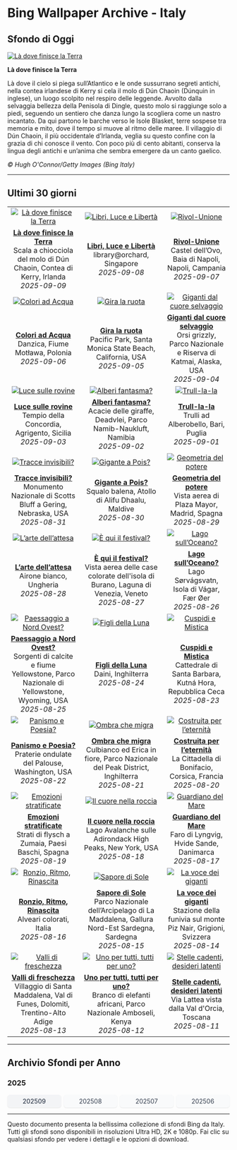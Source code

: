 # Bing Wallpaper Archive - Italy

## Sfondo di Oggi

[![Là dove finisce la Terra](https://www.bing.com/th?id=OHR.DunquinIreland_IT-IT9116681695_UHD.jpg&pid=hp&w=2560)](https://bing.codexun.com/it/detail/20250909)

**Là dove finisce la Terra**

Là dove il cielo si piega sull’Atlantico e le onde sussurrano segreti antichi, nella contea irlandese di Kerry si cela il molo di Dún Chaoin (Dúnquin in inglese), un luogo scolpito nel respiro delle leggende. Avvolto dalla selvaggia bellezza della Penisola di Dingle, questo molo si raggiunge solo a piedi, seguendo un sentiero che danza lungo la scogliera come un nastro incantato. Da qui partono le barche verso le Isole Blasket, terre sospese tra memoria e mito, dove il tempo si muove al ritmo delle maree. Il villaggio di Dún Chaoin, il più occidentale d’Irlanda, veglia su questo confine con la grazia di chi conosce il vento. Con poco più di cento abitanti, conserva la lingua degli antichi e un’anima che sembra emergere da un canto gaelico.

*© Hugh O'Connor/Getty Images (Bing Italy)*

---

## Ultimi 30 giorni

| | | |
|:---:|:---:|:---:|
| [![Là dove finisce la Terra](https://www.bing.com/th?id=OHR.DunquinIreland_IT-IT9116681695_UHD.jpg&pid=hp&w=2560)](https://bing.codexun.com/it/detail/20250909) | [![Libri, Luce e Libertà](https://www.bing.com/th?id=OHR.OrchardLibrary_IT-IT9071511638_UHD.jpg&pid=hp&w=2560)](https://bing.codexun.com/it/detail/20250908) | [![Rivol-Unione](https://www.bing.com/th?id=OHR.GaribaldiNapoli_IT-IT9017622092_UHD.jpg&pid=hp&w=2560)](https://bing.codexun.com/it/detail/20250907) | 
| **[Là dove finisce la Terra](https://bing.codexun.com/it/detail/20250909)**<br>Scala a chiocciola del molo di Dún Chaoin, Contea di Kerry, Irlanda<br>*2025-09-09* | **[Libri, Luce e Libertà](https://bing.codexun.com/it/detail/20250908)**<br>library@orchard, Singapore<br>*2025-09-08* | **[Rivol-Unione](https://bing.codexun.com/it/detail/20250907)**<br>Castel dell’Ovo, Baia di Napoli, Napoli, Campania<br>*2025-09-07* | 
| [![Colori ad Acqua](https://www.bing.com/th?id=OHR.BlueGdansk_IT-IT8980051630_UHD.jpg&pid=hp&w=2560)](https://bing.codexun.com/it/detail/20250906) | [![Gira la ruota](https://www.bing.com/th?id=OHR.SunsetPier_IT-IT8926979057_UHD.jpg&pid=hp&w=2560)](https://bing.codexun.com/it/detail/20250905) | [![Giganti dal cuore selvaggio](https://www.bing.com/th?id=OHR.WrestlingBears_IT-IT9855887848_UHD.jpg&pid=hp&w=2560)](https://bing.codexun.com/it/detail/20250904) | 
| **[Colori ad Acqua](https://bing.codexun.com/it/detail/20250906)**<br>Danzica, Fiume Motława, Polonia<br>*2025-09-06* | **[Gira la ruota](https://bing.codexun.com/it/detail/20250905)**<br>Pacific Park, Santa Monica State Beach, California, USA<br>*2025-09-05* | **[Giganti dal cuore selvaggio](https://bing.codexun.com/it/detail/20250904)**<br>Orsi grizzly, Parco Nazionale e Riserva di Katmai, Alaska, USA<br>*2025-09-04* | 
| [![Luce sulle rovine](https://www.bing.com/th?id=OHR.AgrigentoSicilia_IT-IT0162455126_UHD.jpg&pid=hp&w=2560)](https://bing.codexun.com/it/detail/20250903) | [![Alberi fantasma?](https://www.bing.com/th?id=OHR.DeadvleiTrees_IT-IT9675346789_UHD.jpg&pid=hp&w=2560)](https://bing.codexun.com/it/detail/20250902) | [![Trull-la-la](https://www.bing.com/th?id=OHR.TrulliHouses_IT-IT0120917493_UHD.jpg&pid=hp&w=2560)](https://bing.codexun.com/it/detail/20250901) | 
| **[Luce sulle rovine](https://bing.codexun.com/it/detail/20250903)**<br>Tempio della Concordia, Agrigento, Sicilia<br>*2025-09-03* | **[Alberi fantasma?](https://bing.codexun.com/it/detail/20250902)**<br>Acacie delle giraffe, Deadvlei, Parco Namib-Naukluft, Namibia<br>*2025-09-02* | **[Trull-la-la](https://bing.codexun.com/it/detail/20250901)**<br>Trulli ad Alberobello, Bari, Puglia<br>*2025-09-01* | 
| [![Tracce invisibili?](https://www.bing.com/th?id=OHR.ScottsBluff_IT-IT0073144913_UHD.jpg&pid=hp&w=2560)](https://bing.codexun.com/it/detail/20250831) | [![Gigante a Pois?](https://www.bing.com/th?id=OHR.MaldivesWhaleShark_IT-IT0005084391_UHD.jpg&pid=hp&w=2560)](https://bing.codexun.com/it/detail/20250830) | [![Geometria del potere](https://www.bing.com/th?id=OHR.PlazaMayor_IT-IT9894137686_UHD.jpg&pid=hp&w=2560)](https://bing.codexun.com/it/detail/20250829) | 
| **[Tracce invisibili?](https://bing.codexun.com/it/detail/20250831)**<br>Monumento Nazionale di Scotts Bluff a Gering, Nebraska, USA<br>*2025-08-31* | **[Gigante a Pois?](https://bing.codexun.com/it/detail/20250830)**<br>Squalo balena, Atollo di Alifu Dhaalu, Maldive<br>*2025-08-30* | **[Geometria del potere](https://bing.codexun.com/it/detail/20250829)**<br>Vista aerea di Plaza Mayor, Madrid, Spagna<br>*2025-08-29* | 
| [![L’arte dell’attesa](https://www.bing.com/th?id=OHR.WhiteEgret_IT-IT9836668114_UHD.jpg&pid=hp&w=2560)](https://bing.codexun.com/it/detail/20250828) | [![È qui il festival?](https://www.bing.com/th?id=OHR.FestivalVenezia_IT-IT9738242817_UHD.jpg&pid=hp&w=2560)](https://bing.codexun.com/it/detail/20250827) | [![Lago sull’Oceano?](https://www.bing.com/th?id=OHR.FaroeLake_IT-IT9674052822_UHD.jpg&pid=hp&w=2560)](https://bing.codexun.com/it/detail/20250826) | 
| **[L’arte dell’attesa](https://bing.codexun.com/it/detail/20250828)**<br>Airone bianco, Ungheria<br>*2025-08-28* | **[È qui il festival?](https://bing.codexun.com/it/detail/20250827)**<br>Vista aerea delle case colorate dell'isola di Burano, Laguna di Venezia, Veneto<br>*2025-08-27* | **[Lago sull’Oceano?](https://bing.codexun.com/it/detail/20250826)**<br>Lago Sørvágsvatn, Isola di Vágar, Fær Øer<br>*2025-08-26* | 
| [![Paessaggio a Nord Ovest?](https://www.bing.com/th?id=OHR.YellowstoneRiver_IT-IT7237441471_UHD.jpg&pid=hp&w=2560)](https://bing.codexun.com/it/detail/20250825) | [![Figli della Luna](https://www.bing.com/th?id=OHR.CervusDama_IT-IT0307979007_UHD.jpg&pid=hp&w=2560)](https://bing.codexun.com/it/detail/20250824) | [![Cuspidi e Mistica](https://www.bing.com/th?id=OHR.SaintBarbaras_IT-IT0267106236_UHD.jpg&pid=hp&w=2560)](https://bing.codexun.com/it/detail/20250823) | 
| **[Paessaggio a Nord Ovest?](https://bing.codexun.com/it/detail/20250825)**<br>Sorgenti di calcite e fiume Yellowstone, Parco Nazionale di Yellowstone, Wyoming, USA<br>*2025-08-25* | **[Figli della Luna](https://bing.codexun.com/it/detail/20250824)**<br>Daini, Inghilterra<br>*2025-08-24* | **[Cuspidi e Mistica](https://bing.codexun.com/it/detail/20250823)**<br>Cattedrale di Santa Barbara, Kutná Hora, Repubblica Ceca<br>*2025-08-23* | 
| [![Panismo e Poesia?](https://www.bing.com/th?id=OHR.PalouseWA_IT-IT0107533820_UHD.jpg&pid=hp&w=2560)](https://bing.codexun.com/it/detail/20250822) | [![Ombra che migra](https://www.bing.com/th?id=OHR.WheatearBird_IT-IT3442241392_UHD.jpg&pid=hp&w=2560)](https://bing.codexun.com/it/detail/20250821) | [![Costruita per l’eternità](https://www.bing.com/th?id=OHR.CitadelBonifacio_IT-IT3373229957_UHD.jpg&pid=hp&w=2560)](https://bing.codexun.com/it/detail/20250820) | 
| **[Panismo e Poesia?](https://bing.codexun.com/it/detail/20250822)**<br>Praterie ondulate del Palouse, Washington, USA<br>*2025-08-22* | **[Ombra che migra](https://bing.codexun.com/it/detail/20250821)**<br>Culbianco ed Erica in fiore, Parco Nazionale del Peak District, Inghilterra<br>*2025-08-21* | **[Costruita per l’eternità](https://bing.codexun.com/it/detail/20250820)**<br>La Cittadella di Bonifacio, Corsica, Francia<br>*2025-08-20* | 
| [![Emozioni stratificate](https://www.bing.com/th?id=OHR.GipuzcoaSummer_IT-IT3301652373_UHD.jpg&pid=hp&w=2560)](https://bing.codexun.com/it/detail/20250819) | [![Il cuore nella roccia](https://www.bing.com/th?id=OHR.AvalancheLake_IT-IT9962796758_UHD.jpg&pid=hp&w=2560)](https://bing.codexun.com/it/detail/20250818) | [![Guardiano del Mare](https://www.bing.com/th?id=OHR.LyngvigLighthouse_IT-IT3166242120_UHD.jpg&pid=hp&w=2560)](https://bing.codexun.com/it/detail/20250817) | 
| **[Emozioni stratificate](https://bing.codexun.com/it/detail/20250819)**<br>Strati di flysch a Zumaia, Paesi Baschi, Spagna<br>*2025-08-19* | **[Il cuore nella roccia](https://bing.codexun.com/it/detail/20250818)**<br>Lago Avalanche sulle Adirondack High Peaks, New York, USA<br>*2025-08-18* | **[Guardiano del Mare](https://bing.codexun.com/it/detail/20250817)**<br>Faro di Lyngvig, Hvide Sande, Danimarca<br>*2025-08-17* | 
| [![Ronzio, Ritmo, Rinascita](https://www.bing.com/th?id=OHR.ColorfulBeehives_IT-IT3102989336_UHD.jpg&pid=hp&w=2560)](https://bing.codexun.com/it/detail/20250816) | [![Sapore di Sole](https://www.bing.com/th?id=OHR.LaMaddalenaSardegna_IT-IT3035454950_UHD.jpg&pid=hp&w=2560)](https://bing.codexun.com/it/detail/20250815) | [![La voce dei giganti](https://www.bing.com/th?id=OHR.PizNairPeak_IT-IT2958589125_UHD.jpg&pid=hp&w=2560)](https://bing.codexun.com/it/detail/20250814) | 
| **[Ronzio, Ritmo, Rinascita](https://bing.codexun.com/it/detail/20250816)**<br>Alveari colorati, Italia<br>*2025-08-16* | **[Sapore di Sole](https://bing.codexun.com/it/detail/20250815)**<br>Parco Nazionale dell’Arcipelago di La Maddalena, Gallura Nord-Est Sardegna, Sardegna<br>*2025-08-15* | **[La voce dei giganti](https://bing.codexun.com/it/detail/20250814)**<br>Stazione della funivia sul monte Piz Nair, Grigioni, Svizzera<br>*2025-08-14* | 
| [![Valli di freschezza](https://www.bing.com/th?id=OHR.SantaMaddalena_IT-IT2896067117_UHD.jpg&pid=hp&w=2560)](https://bing.codexun.com/it/detail/20250813) | [![Uno per tutti, tutti per uno?](https://www.bing.com/th?id=OHR.KenyaElephants_IT-IT2826374695_UHD.jpg&pid=hp&w=2560)](https://bing.codexun.com/it/detail/20250812) | [![Stelle cadenti, desideri latenti](https://www.bing.com/th?id=OHR.StelleSanLorenzo_IT-IT2737058274_UHD.jpg&pid=hp&w=2560)](https://bing.codexun.com/it/detail/20250811) | 
| **[Valli di freschezza](https://bing.codexun.com/it/detail/20250813)**<br>Villaggio di Santa Maddalena, Val di Funes, Dolomiti, Trentino-Alto Adige<br>*2025-08-13* | **[Uno per tutti, tutti per uno?](https://bing.codexun.com/it/detail/20250812)**<br>Branco di elefanti africani, Parco Nazionale Amboseli, Kenya<br>*2025-08-12* | **[Stelle cadenti, desideri latenti](https://bing.codexun.com/it/detail/20250811)**<br>Via Lattea vista dalla Val d'Orcia, Toscana<br>*2025-08-11* | 


---

## Archivio Sfondi per Anno

### 2025
<div style="display: grid; grid-template-columns: repeat(auto-fit, minmax(80px, 1fr)); gap: 6px; margin: 12px 0;">
<a href="https://bing.codexun.com/it/archive/202509" style="padding: 6px 12px; font-size: 14px; border-radius: 6px; box-shadow: 0 1px 2px rgba(0,0,0,0.1); background-color: #f3f4f6; color: #374151; text-decoration: none; text-align: center; transition: background-color 0.2s ease; font-weight: 500;">202509</a>
<a href="https://bing.codexun.com/it/archive/202508" style="padding: 6px 12px; font-size: 14px; border-radius: 6px; box-shadow: 0 1px 2px rgba(0,0,0,0.1); background-color: #f9fafb; color: #374151; text-decoration: none; text-align: center; transition: background-color 0.2s ease;">202508</a>
<a href="https://bing.codexun.com/it/archive/202507" style="padding: 6px 12px; font-size: 14px; border-radius: 6px; box-shadow: 0 1px 2px rgba(0,0,0,0.1); background-color: #f9fafb; color: #374151; text-decoration: none; text-align: center; transition: background-color 0.2s ease;">202507</a>
<a href="https://bing.codexun.com/it/archive/202506" style="padding: 6px 12px; font-size: 14px; border-radius: 6px; box-shadow: 0 1px 2px rgba(0,0,0,0.1); background-color: #f9fafb; color: #374151; text-decoration: none; text-align: center; transition: background-color 0.2s ease;">202506</a>
</div>



---

Questo documento presenta la bellissima collezione di sfondi Bing da Italy. Tutti gli sfondi sono disponibili in risoluzioni Ultra HD, 2K e 1080p. Fai clic su qualsiasi sfondo per vedere i dettagli e le opzioni di download.
